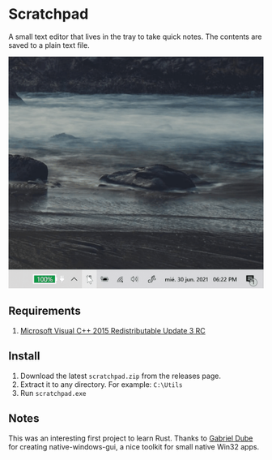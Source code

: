 # Scratchpad

A small text editor that lives in the tray to take quick notes. The
contents are saved to a plain text file.

![](screenshots/scratchpad.gif)

## Requirements

1. [Microsoft Visual C++ 2015 Redistributable Update 3 RC](https://www.microsoft.com/en-us/download/details.aspx?id=52685)

## Install

1. Download the latest `scratchpad.zip` from the releases page.
2. Extract it to any directory. For example: `C:\Utils`
3. Run `scratchpad.exe`

## Notes

This was an interesting first project to learn Rust. Thanks to [Gabriel Dube](https://github.com/gabdube) for creating native-windows-gui, a nice toolkit for small native Win32 apps.


